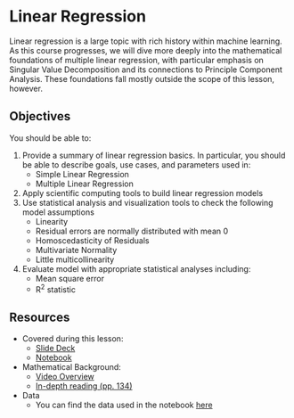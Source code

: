 # Linear Regression

Linear regression is a large topic with rich history within machine learning. As this course progresses, we will dive more deeply into the mathematical foundations of multiple linear regression, with particular emphasis on Singular Value Decomposition and its connections to Principle Component Analysis. These foundations fall mostly outside the scope of this lesson, however.

## Objectives

You should be able to:

1. Provide a summary of linear regression basics. In particular, you should be able to describe goals, use cases, and parameters used in:
    - Simple Linear Regression
    - Multiple Linear Regression
1. Apply scientific computing tools to build linear regression models
1. Use statistical analysis and visualization tools to check the following model assumptions
    - Linearity
    - Residual errors are normally distributed with mean 0
    - Homoscedasticity of Residuals
    - Multivariate Normality
    - Little multicollinearity
1. Evaluate model with appropriate statistical analyses including:
    - Mean square error
    - R<sup>2</sup> statistic

## Resources

- Covered during this lesson:
    - [Slide Deck](https://docs.google.com/presentation/d/1eT_HY8RoRo7zLmAqepz9JvVFaN-GZHVeGzPjlk9LNWA/edit?usp=sharing)
    - [Notebook](<./notebooks/Multiple Linear Regression.ipynb>)
- Mathematical Background:
    - [Video Overview](https://www.youtube.com/watch?v=EDPCsD6BzWE)
    - [In-depth reading (pp. 134)](http://databookuw.com/databook.pdf)
- Data
    - You can find the data used in the notebook [here](https://www.kaggle.com/akdagmelih/multiplelinear-regression-fish-weight-estimation/data)